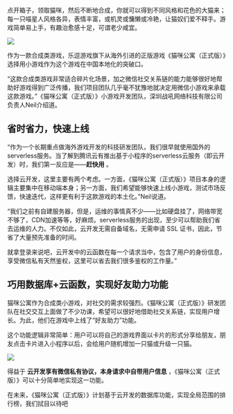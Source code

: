 点开箱子，领取猫咪，然后不断地合成，你就可以得到不同风格和花色的大猫来；每一只喵星人风格各异，表情丰富，或机灵或慵懒或冷艳，让猫奴们爱不释手。游戏简单易上手，有趣治愈感十足，可谓老少咸宜。

![](https://puui.qpic.cn/vupload/0/20190723_1563873933986_2uvqrsg4qj6.jpeg/0)

作为一款合成类游戏，乐逗游戏旗下从海外引进的正版游戏《猫咪公寓（正式版）》选择用小游戏作为这个游戏在中国本地化的突破口。

“这款合成类游戏非常适合碎片化场景，加之微信社交关系链的能力能够很好地帮助好游戏得到广泛传播，我们项目团队几乎毫不犹豫地就决定用微信小游戏来承载这款游戏。”《猫咪公寓（正式版）》小游戏开发团队，深圳战吼网络科技有限公司负责人Neil介绍道。

省时省力，快速上线
---
“作为一个长期重点做海外游戏开发的科技研发团队，我们很早就使用国外的serverless服务。当了解到腾讯云有推出基于小程序的serverless云服务（即云开发）时，我们第一反应是——**赶快用** 。

选择云开发，这里主要有两个考虑。一方面，《猫咪公寓（正式版）》项目本身的逻辑主要集中在移动端本身；另一方面，我们希望能够快速上线小游戏，测试市场反馈，快速迭代，这样更有利于这款游戏的本土化。”Neil说道。

“我们之前有自建服务器，但是，运维的事情真不少——比如硬盘挂了，网络带宽不够了，CDN加速等等，好麻烦。serverless服务的出现，至少可以帮助我们省去运维的人力。不仅如此，云开发无需自备域名，无需申请 SSL 证书，因此，节省了大量预先准备的时间。

就拿登录来说吧，云开发中的云函数在每一个请求当中，包含了用户的身份信息，享受微信私有天然鉴权，这里可以省去我们很多鉴权的工作量。”

巧用数据库+云函数，实现好友助力功能
---

猫咪公寓作为合成类小游戏，对社交的需求较强烈。《猫咪公寓（正式版）》研发团队在社交交互上面做了不少功课，希望可以很好地借助社交关系链，实现用户增长。为此，他们在游戏中上线了“好友助力”功能。

这个功能逻辑非常简单：用户可以将自己的游戏界面以卡片的形式分享给朋友，朋友点击卡片进入小程序以后，会给用户随机增加一只猫或升级一只猫。

![](https://puui.qpic.cn/vupload/0/20190723_1563874049904_ca9ngh69jlv.jpeg/0)

得益于 **云开发享有微信私有协议，本身请求中自带用户信息** ，《猫咪公寓（正式版）》可以十分简单地实现这一功能。

在未来，《猫咪公寓（正式版）》计划基于云开发的数据库功能，实现全局范围的排行榜，我们拭目以待吧

